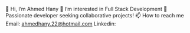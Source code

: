 
👋 Hi, I’m Ahmed Hany
👀 I’m interested in Full Stack Development
🚀 Passionate developer seeking collaborative projects! 
📫 How to reach me
Email: ahmedhany.22@hotmail.com
Linkedin: <a href="https://www.linkedin.com/in/ahmed-hany-a79740216/" Ahmed Hany></a>
<!--
**Ahmedhany23/Ahmedhany23** is a ✨ _special_ ✨ repository because its `README.md` (this file) appears on your GitHub profile.

Here are some ideas to get you started:

- 🔭 I’m currently working on ...
- 🌱 I’m currently learning ...
- 👯 I’m looking to collaborate on ...
- 🤔 I’m looking for help with ...
- 💬 Ask me about ...
- 📫 How to reach me: ...
- 😄 Pronouns: ...
- ⚡ Fun fact: ...
-->
